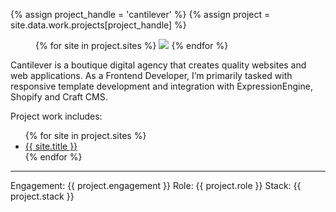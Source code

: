 ---
---
{% assign project_handle = 'cantilever' %}
{% assign project = site.data.work.projects[project_handle] %}

<div id="slidy-container" class="{{ project_handle }}">
	<figure id='slidy'>
  {% for site in project.sites %}
    <img src="/assets/img/work/{{ project_handle }}/{{ site.image }}" data-caption="">
  {% endfor %}
	</figure>
</div>

<div>
  Cantilever is a boutique digital agency that creates quality websites and web applications. As a Frontend Developer, I’m primarily tasked with responsive template development and integration with ExpressionEngine, Shopify and Craft CMS.

  Project work includes:
  <ul>
    {% for site in project.sites %}
    <li><a href="{{ site.url }}" title="Visit {{ site.title }}" target="_blank" rel="external">{{ site.title }}</a></li>
    {% endfor %}
  </ul>
</div>
<hr/>
Engagement: {{ project.engagement }}  
Role: {{ project.role }}  
Stack: {{ project.stack }}
